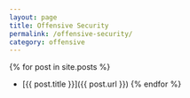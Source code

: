 ```yaml
---
layout: page
title: Offensive Security
permalink: /offensive-security/
category: offensive
---
```


{% for post in site.posts %}
- [{{ post.title }}]({{ post.url }})
{% endfor %}
